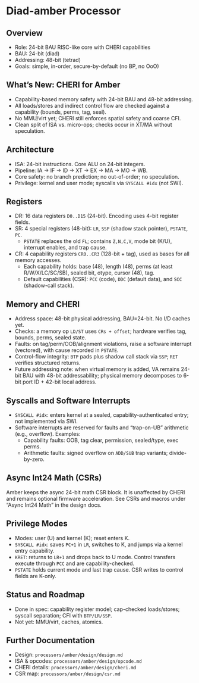 # Diad-amber Processor

## Overview

- Role: 24-bit BAU RISC-like core with CHERI capabilities
- BAU: 24-bit (diad)
- Addressing: 48-bit (tetrad)
- Goals: simple, in-order, secure-by-default (no BP, no OoO)

## What’s New: CHERI for Amber

- Capability-based memory safety with 24-bit BAU and 48-bit addressing.
- All loads/stores and indirect control flow are checked against a capability (bounds, perms, tag, seal).
- No MMU/virt yet; CHERI still enforces spatial safety and coarse CFI.
- Clean split of ISA vs. micro-ops; checks occur in XT/MA without speculation.

## Architecture

- ISA: 24-bit instructions. Core ALU on 24-bit integers.
- Pipeline: IA → IF → ID → XT → EX → MA → MO → WB.
- Core safety: no branch prediction; no out-of-order; no speculation.
- Privilege: kernel and user mode; syscalls via `SYSCALL #idx` (not SWI).

## Registers

- DR: 16 data registers `D0..D15` (24-bit). Encoding uses 4-bit register fields.
- SR: 4 special registers (48-bit): `LR`, `SSP` (shadow stack pointer), `PSTATE`, `PC`.
  - `PSTATE` replaces the old `FL`; contains `Z,N,C,V`, mode bit (K/U), interrupt enables, and trap cause.
- CR: 4 capability registers `CR0..CR3` (128-bit + tag), used as bases for all memory accesses.
  - Each capability holds: base (48), length (48), perms (at least R/W/X/LC/SC/SB), sealed bit, otype, cursor (48), tag.
  - Default capabilities (CSR): `PCC` (code), `DDC` (default data), and `SCC` (shadow-call stack).

## Memory and CHERI

- Address space: 48-bit physical addressing, BAU=24-bit. No I/D caches yet.
- Checks: a memory op `LD/ST` uses `CRs + offset`; hardware verifies tag, bounds, perms, sealed state.
- Faults: on tag/perm/OOB/alignment violations, raise a software interrupt (vectored), with cause recorded in `PSTATE`.
- Control-flow integrity: `BTP` pads plus shadow call stack via `SSP`; `RET` verifies structured returns.
 - Future addressing note: when virtual memory is added, VA remains 24-bit BAU with 48-bit addressability; physical memory decomposes to 6-bit port ID + 42-bit local address.

## Syscalls and Software Interrupts

- `SYSCALL #idx`: enters kernel at a sealed, capability-authenticated entry; not implemented via SWI.
- Software interrupts are reserved for faults and “trap-on-UB” arithmetic (e.g., overflow). Examples:
  - Capability faults: OOB, tag clear, permission, sealed/type, exec perms.
  - Arithmetic faults: signed overflow on `ADD/SUB` trap variants; divide-by-zero.

## Async Int24 Math (CSRs)

Amber keeps the async 24-bit math CSR block. It is unaffected by CHERI and remains optional firmware acceleration. See CSRs and macros under “Async Int24 Math” in the design docs.

## Privilege Modes

- Modes: user (U) and kernel (K); reset enters K.
- `SYSCALL #idx`: saves `PC+1` in `LR`, switches to K, and jumps via a kernel entry capability.
- `KRET`: returns to `LR+1` and drops back to U mode. Control transfers execute through `PCC` and are capability-checked.
- `PSTATE` holds current mode and last trap cause. CSR writes to control fields are K-only.

## Status and Roadmap

- Done in spec: capability register model; cap-checked loads/stores; syscall separation; CFI with `BTP/LR/SSP`.
- Not yet: MMU/virt, caches, atomics.

## Further Documentation

- Design: `processors/amber/design/design.md`
- ISA & opcodes: `processors/amber/design/opcode.md`
- CHERI details: `processors/amber/design/cheri.md`
 - CSR map: `processors/amber/design/csr.md`
